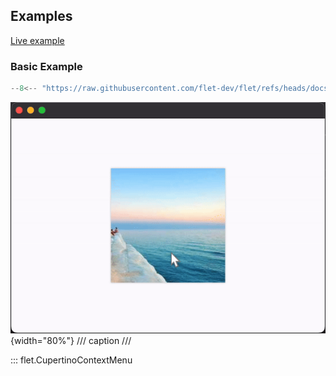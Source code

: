 ## Examples

[Live example](https://flet-controls-gallery.fly.dev/dialogs/cupertinocontextmenu)

### Basic Example

```python
--8<-- "https://raw.githubusercontent.com/flet-dev/flet/refs/heads/docs/sdk/python/examples/controls/cupertino-context-menu/basic.py"
```

![basic](https://raw.githubusercontent.com/flet-dev/flet/docs/sdk/python/examples/python/controls/cupertino-context-menu/media/basic.gif){width="80%"}
/// caption
///


::: flet.CupertinoContextMenu
